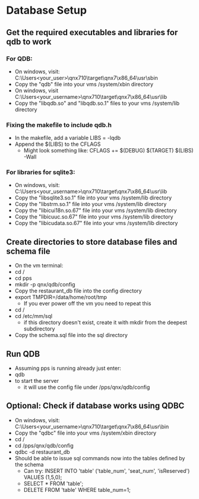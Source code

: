 # Database Setup

## Get the required executables and libraries for qdb to work
### For QDB:
- On windows, visit: C:\Users<your_user>\qnx710\target\qnx7\x86_64\usr\sbin
- Copy the "qdb" file into your vms /system/xbin directory
- On windows, visit C:\Users\<your_username>\qnx710\target\qnx7\x86_64\usr\lib
- Copy the "libqdb.so" and "libqdb.so.1" files to your vms /system/lib directory

### Fixing the makefile to include qdb.h
- In the makefile, add a variable LIBS = -lqdb
- Append the $(LIBS) to the CFLAGS 
    - Might look something like: CFLAGS += $(DEBUG) $(TARGET) $(LIBS) -Wall

### For libraries for sqlite3:
- On windows, visit: C:\Users<your_username>\qnx710\target\qnx7\x86_64\usr\lib
- Copy the "libsqlite3.so.1" file into your vms /system/lib directory
- Copy the "libstrm.so.1" file into your vms /system/lib directory
- Copy the "libicui18n.so.67" file into your vms /system/lib directory
- Copy the "libicuuc.so.67" file into your vms /system/lib directory
- Copy the "libicudata.so.67" file into your vms /system/lib directory

## Create directories to store database files and schema file
- On the vm terminal:
- cd /
- cd pps
- mkdir -p qnx/qdb/config
- Copy the restaurant_db file into the config directory
- export TMPDIR=/data/home/root/tmp
    - If you ever power off the vm you need to repeat this
- cd /
- cd /etc/mm/sql
    - if this directory doesn't exist, create it with mkdir from the deepest subdirectory
- Copy the schema.sql file into the sql directory

## Run QDB
- Assuming pps is running already just enter:
- qdb
- to start the server
    - it will use the config file under /pps/qnx/qdb/config

## Optional: Check if database works using QDBC
- On windows, visit: C:\Users<your_username>\qnx710\target\qnx7\x86_64\usr\bin
- Copy the "qdbc" file into your vms /system/xbin directory
- cd /
- cd /pps/qnx/qdb/config
- qdbc -d restaurant_db
- Should be able to issue sql commands now into the tables defined by the schema
    - Can try: INSERT INTO 'table' ('table_num', 'seat_num', 'isReserved') VALUES (1,5,0);
    - SELECT * FROM 'table';
    - DELETE FROM 'table' WHERE table_num=1;
